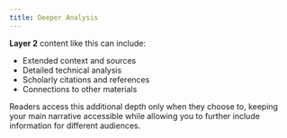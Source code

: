 ```yaml
---
title: Deeper Analysis
---
```


**Layer 2** content like this can include:
- Extended context and sources
- Detailed technical analysis
- Scholarly citations and references
- Connections to other materials

Readers access this additional depth only when they choose to, keeping your main narrative accessible while allowing you to further include information for different audiences.
